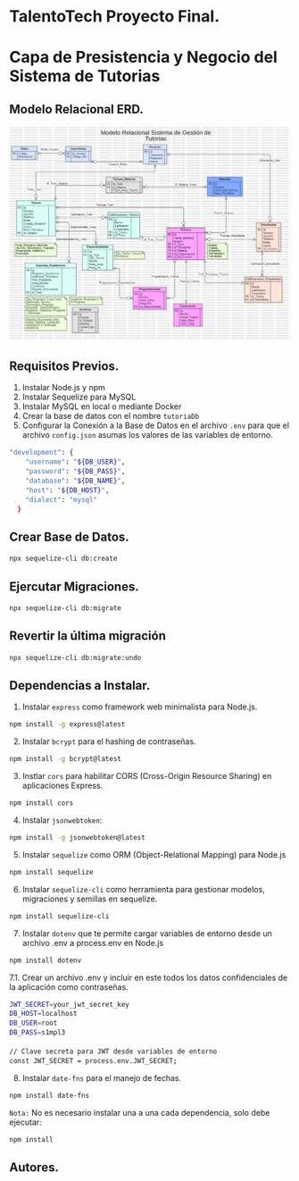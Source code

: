 # TalentoTech Proyecto Final.

# Capa de Presistencia y Negocio del Sistema de Tutorias

## Modelo Relacional ERD.

![Texto alternativo](ERDDiagram.jpg)

## Requisitos Previos.

1. Instalar Node.js y npm
2. Instalar Sequelize para MySQL
3. Instalar MySQL en local o mediante Docker
4. Crear la base de datos con el nombre `tutoriaDb`
5. Configurar la Conexión a la Base de Datos en el archivo `.env` para que el archivo `config.json` asumas los valores de las variables de entorno.

```bash
"development": {
    "username": "${DB_USER}",
    "password": "${DB_PASS}",
    "database": "${DB_NAME}",
    "host": "${DB_HOST}",
    "dialect": "mysql"
  }
```

## Crear Base de Datos.

```bash
npx sequelize-cli db:create
```

## Ejercutar Migraciones.

```bash
npx sequelize-cli db:migrate
```

## Revertir la última migración

```bash
npx sequelize-cli db:migrate:undo
```

## Dependencias a Instalar.

1. Instalar `express` como framework web minimalista para Node.js.

```bash
npm install -g express@latest
```

2. Instalar `bcrypt` para el hashing de contraseñas.

```bash
npm install -g bcrypt@latest
```

3. Instlar `cors` para habilitar CORS (Cross-Origin Resource Sharing) en aplicaciones Express.

```bash
npm install cors
```

4. Instalar `jsonwebtoken`:

```bash
npm install -g jsonwebtoken@latest
```

5. Instalar `sequelize` como ORM (Object-Relational Mapping) para Node.js

```bash
npm install sequelize
```

6. Instalar `sequelize-cli` como herramienta para gestionar modelos, migraciones y semillas en sequelize.

```bash
npm install sequelize-cli
```

7. Instalar `dotenv` que te permite cargar variables de entorno desde un archivo .env a process.env en Node.js

```bash
npm install dotenv
```

7.1. Crear un archivo .env y incluir en este todos los datos confidenciales de la aplicación como contraseñas.

```bash
JWT_SECRET=your_jwt_secret_key
DB_HOST=localhost
DB_USER=root
DB_PASS=s1mpl3

// Clave secreta para JWT desde variables de entorno
const JWT_SECRET = process.env.JWT_SECRET;
```

8. Instalar `date-fns` para el manejo de fechas.

```bash
npm install date-fns
```

`Nota:` No es necesario instalar una a una cada dependencia, solo debe ejecutar:

```bash
npm install
```

## Autores.
